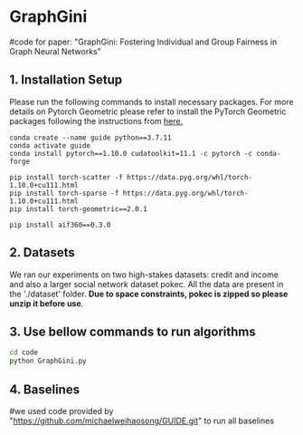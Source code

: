 # GraphGini
#code for paper: "GraphGini: Fostering Individual and Group Fairness in Graph Neural Networks"

## 1. Installation Setup

Please run the following commands to install necessary packages.
For more details on Pytorch Geometric please refer to install the PyTorch Geometric packages following the instructions from [here.](https://pytorch-geometric.readthedocs.io/en/latest/notes/installation.html)



```
conda create --name guide python==3.7.11
conda activate guide
conda install pytorch==1.10.0 cudatoolkit=11.1 -c pytorch -c conda-forge

pip install torch-scatter -f https://data.pyg.org/whl/torch-1.10.0+cu111.html
pip install torch-sparse -f https://data.pyg.org/whl/torch-1.10.0+cu111.html
pip install torch-geometric==2.0.1

pip install aif360==0.3.0
```


## 2. Datasets
We ran our experiments on two high-stakes datasets: credit and income and also a larger social network dataset pokec. All the data are present in the './dataset' folder. **Due to space constraints, pokec is zipped so please unzip it before use**. 


## 3. Use bellow commands to run algorithms
```bash
cd code
python GraphGini.py 
```




## 4. Baselines
#we used code provided by "https://github.com/michaelweihaosong/GUIDE.git" to run all baselines
